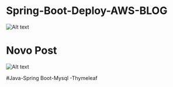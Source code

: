 # Spring-Boot-Deploy-AWS-BLOG

![Alt text](https://curso--spring-ionic.s3-sa-east-1.amazonaws.com/Capturar.JPG "Optional title")

# Novo Post

![Alt text](https://curso--spring-ionic.s3-sa-east-1.amazonaws.com/novopost.JPG "Optional title")

#Java-Spring Boot-Mysql -Thymeleaf

